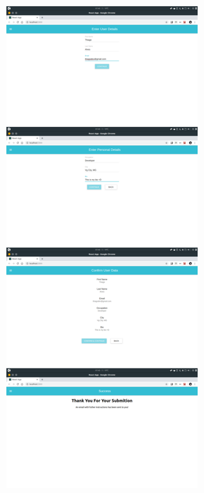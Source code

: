 <img src="Prev/01.png">
<br/>
<img src="Prev/02.png">
<br/>
<img src="Prev/03.png">
<br/>
<img src="Prev/04.png">
<br/>




